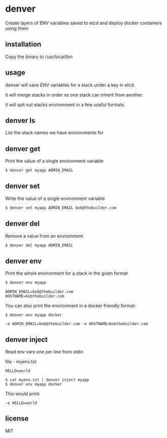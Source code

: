 denver
======

Create layers of ENV variables saved to etcd and deploy docker containers using them

## installation

Copy the binary to /usr/local/bin

## usage

denver will save ENV variables for a stack under a key in etcd.

it will merge stacks in order so one stack can inherit from another.

it will spit out stacks environment in a few useful formats.

## denver ls

List the stack names we have environments for

## denver get <stack> <var>

Print the value of a single environment variable

```bash
$ denver get myapp ADMIN_EMAIL
```

## denver set <stack> <var> <value>

Write the value of a single environment variable

```bash
$ denver set myapp ADMIN_EMAIL bob@thebuilder.com
```

## denver del <stack> <var>

Remove a value from an environment

```bash
$ denver del myapp ADMIN_EMAIL
```

## denver env <stack> <format>

Print the whole environment for a stack in the given format

```bash
$ denver env myapp
```

```
ADMIN_EMAIL=bob@thebuilder.com
HOSTNAME=bobthebuilder.com
```

You can also print the environment in a docker friendly format:

```
$ denver env myapp docker
```

```
-e ADMIN_EMAIL=bob@thebuilder.com -e HOSTNAME=bobthebuilder.com
```

## denver inject <stack>

Read env vars one per line from stdin

file - myenv.txt
```
HELLO=world
```

```
$ cat myenv.txt | denver inject myapp
$ denver env myapp docker
```

This would print:

```
-e HELLO=world
```

## license

MIT